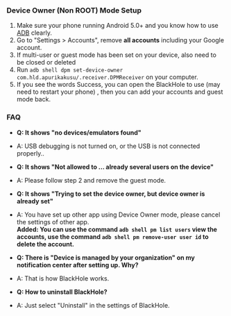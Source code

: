 ### Device Owner (Non ROOT) Mode Setup

1. Make sure your phone running Android  5.0+ and you know how to use [ADB](https://www.xda-developers.com/install-adb-windows-macos-linux/) clearly.
2. Go to "Settings > Accounts", remove **all accounts** including your Google account.
3. If multi-user or guest mode has been set on your device, also need to be closed or deleted
4. Run ```adb shell dpm set-device-owner com.hld.apurikakusu/.receiver.DPMReceiver``` on your computer.
5. If you see the words Success, you can open the BlackHole to use (may need to restart your phone) , then you can add your accounts and guest mode back.

### FAQ

- **Q: It shows "no devices/emulators found"**
- A: USB debugging is not turned on, or the USB is not connected properly..

- **Q: It shows "Not allowed to ... already several users on the device"**
- A: Please follow step 2 and remove the guest mode.

- **Q: It shows "Trying to set the device owner, but device owner is already set"**
- A: You have set up other app using Device Owner mode, please cancel the settings of other app.
</br>**Added: You can use the command ```adb shell pm list users``` view the accounts, use the command ```adb shell pm remove-user user id``` to delete the account.**

- **Q: There is "Device is managed by your organization" on my notification center after setting up. Why?**
- A: That is how BlackHole works.

- **Q: How to uninstall BlackHole?**
- A: Just select "Uninstall" in the settings of BlackHole.



